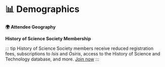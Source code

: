 # 📊 Demographics

**🌍 Attendee Geography**

**History of Science Society Membership**

::: tip
History of Science Society members receive reduced registration fees, subscriptions to *Isis* and *Osiris*, access to the History of Science and Technology database, and more. [Join now](https://www.press.uchicago.edu/ucp/journals/subscribe/isis.html)
:::

<membershipAttendance2019 class="graph" />

<attendeeGender class="graph" />

<attendeeRaceEthnicity class="graph" />

<attendeeEmployment class="graph" />
<script>

</script>